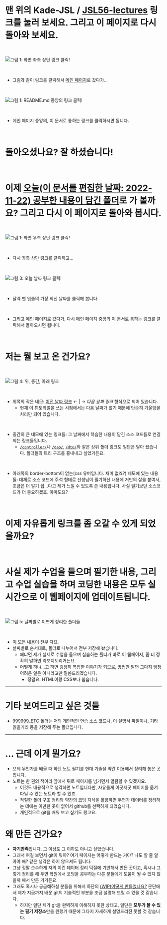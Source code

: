 # 맨 위의 **Kade-JSL / [JSL56-lectures](https://github.com/Kade-JSL/JSL56-lectures)** 링크를 눌러 보세요. 그리고 이 페이지로 다시 돌아와 보세요.

<br>

![그림 1: 화면 좌측 상단 링크 클릭!](/999999_ETC/0_docs/imgs/howtoimg1.png)

<br>

- 그림과 같이 링크를 클릭해서 [메인 페이지](/README.md)로 갔다가...

<br>

![그림 1: README.md 중앙의 링크 클릭!](/999999_ETC/0_docs/imgs/howtoimg2.png)

<br>

- 메인 페이지 중앙의, 이 문서로 통하는 링크를 클릭하시면 됩니다.

<br>

# 돌아오셨나요? 잘 하셨습니다!

<br>

# 이제 [오늘(이 문서를 편집한 날짜: 2022-11-22) 공부한 내용이 담긴 폴더](/221011-_JAVA/221122/)로 가 볼까요? 그리고 다시 이 페이지로 돌아와 봅시다.

<br>

![그림 1: 좌면 우측 상단 링크 클릭!](/999999_ETC/0_docs/imgs/howtoimg1.png)

<br>

- 다시 좌측 상단 링크를 클릭하고...

<br>

![그림 3: 오늘 날짜 링크 클릭!](/999999_ETC/0_docs/imgs/howtoimg3.png)

<br>

- 달력 맨 윗줄의 가장 최신 날짜를 클릭해 봅니다.

<br>

- 그리고 메인 페이지로 갔다가, 다시 메인 페이지 중앙의 이 문서로 통하는 링크를 클릭해서 돌아오시면 됩니다.

<br>

# 저는 뭘 보고 온 건가요?

<br>

![그림 4: 위, 중간, 아래 링크](/999999_ETC/0_docs/imgs/howtoimg4.png)

<br>

- 위쪽의 작은 네모: [이전 날짜 링크](/221011-_JAVA/221121/) ← | _→ 다음 날짜 링크_ 형식으로 되어 있습니다.
    - 현재 이 튜토리얼을 쓰는 시점에서는 다음 날짜가 없기 때문에 단순히 기울임꼴 처리만 되어 있습니다.

<br>

- 중간의 큰 네모에 있는 링크들: 그 날짜에서 학습한 내용이 담긴 소스 코드들로 연결되는 링크들입니다.
    - [`/controller/`](/221011-_JAVA/221122/javastudy/controller/)나 [`/dao/`](/221011-_JAVA/221122/javastudy/dao/), [`/dto/`](/221011-_JAVA/221122/javastudy/dto/)와 같은 상위 폴더 링크도 일단은 달아 뒀습니다. 폴더들의 트리 구조를 흉내내고 싶었거든요.

<br>

- 아래쪽의 border-bottom이 없는(css 유머입니다. 재미 없죠?) 네모에 있는 내용들: 대체로 소스 코드에 주석 형태로 선생님이 필기하신 내용에 저만의 살을 붙여서, 조금은 더 알기 쉽...다고 제가 느낄 수 있도록 쓴 내용입니다. 사실 필기보단 소스코드가 더 중요하겠죠. 아마도요?

<br>

# 이제 자유롭게 링크를 좀 오갈 수 있게 되었을까요?

<br>

# 사실 제가 수업을 들으며 필기한 내용, 그리고 수업 실습을 하며 코딩한 내용은 모두 실시간으로 이 웹페이지에 업데이트됩니다.

<br>

![그림 5: 날짜별로 이쁘게 정리한 폴더들](/999999_ETC/0_docs/imgs/howtoimg5.png)

<br>

- [이 모든 내용](/221011-_JAVA/)이 전부 다요.
- 날짜별로 순서대로, 폴더로 나누어서 전부 저장해 놨습니다.
    - 왜냐면 제가 실제로 수업을 들으며 실습하는 폴더가 바로 이 웹페이지, 좀 더 정확히 말하면 리포지토리거든요.
    - 어떻게 하냐...고 하면 굉장히 복잡한 이야기가 되므로, 방법만 알면 그다지 엄청 어려운 일은 아니라고만 말씀드리겠습니다.
        - 정말요. HTML이랑 CSS보다 쉽습니다.
 
---

# 기타 보여드리고 싶은 것들

- [999999_ETC](/999999_ETC) 폴더는 저의 개인적인 연습 소스 코드나, 이 설명서 파일이나, 기타 읽을거리 등을 저장해 두는 폴더입니다.

---

# ... 근데 이게 뭔가요?

- 으레 무언가를 배울 때 하던 노트 필기를 현대 기술을 약간 이용해서 정리해 놓은 곳입니다.
- 노트는 한 권의 책이라 앞에서 뒤로 페이지를 넘기면서 열람할 수 있겠지요.
    - 이것도 내용적으로 생각하면 노트입니다만, 자유롭게 이곳저곳 페이지를 옮겨다닐 수 있는 노트라 할 수 있죠.
    - 적절한 폴더 구조 정리와 약간의 코딩 지식을 활용하면 무언가 데이터를 정리하는 데에는 이만한 곳이 없어서 github를 선택하게 되었습니다.
    - 개인적으로 git을 배워 보고 싶기도 했고요.

# 왜 만든 건가요?

- **자기만족**입니다. 그 이상도 그 이하도 아니고 싶었습니다.
- 그래서 여길 보면서 git이 뭐야? 여기 페이지는 어떻게 만드는 거야? 나도 할 줄 알아야 해? 같은 생각은 하지 않으셔도 됩니다.
- 그냥 정말 순수하게 저의 이런 데이터 정리 덕질에 기반해서 만든 곳이고, 혹시나 그렇게 정리를 해 두면 학원에서 코딩을 공부하는 다른 분들에게 도움이 될 수 있지 않을까 해서 만든 거거든요.
- 그래도 혹시나 궁금해하실 분들을 위해서 하단의 [(WIP)어떻게 만들었나요?](/999999_ETC/0_docs/(WIP)HowDidIDoIt.md) 문단에서 제가 지금까지 배운 git의 기술적인 부분을 조금 설명해 드릴 수 있을 것 같습니다.
    - 하지만 일단 제가 git을 완벽하게 이해하지 못한 상태고, 일단은 **모두가 볼 수 있는 필기 저장소**만을 원했기 때문에 그다지 자세하게 설명드리진 못할 것 같습니다.
